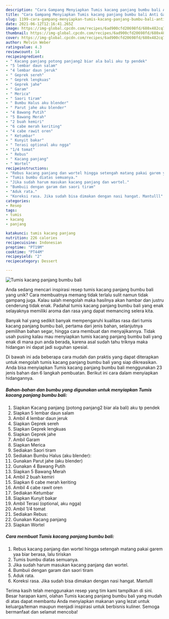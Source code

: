 ```yaml
---
description: "Cara Gampang Menyiapkan Tumis kacang panjang bumbu bali Anti Gagal"
title: "Cara Gampang Menyiapkan Tumis kacang panjang bumbu bali Anti Gagal"
slug: 1199-cara-gampang-menyiapkan-tumis-kacang-panjang-bumbu-bali-anti-gagal
date: 2021-06-12T12:16:41.265Z
image: https://img-global.cpcdn.com/recipes/6ad900cfd20698fd/680x482cq70/tumis-kacang-panjang-bumbu-bali-foto-resep-utama.jpg
thumbnail: https://img-global.cpcdn.com/recipes/6ad900cfd20698fd/680x482cq70/tumis-kacang-panjang-bumbu-bali-foto-resep-utama.jpg
cover: https://img-global.cpcdn.com/recipes/6ad900cfd20698fd/680x482cq70/tumis-kacang-panjang-bumbu-bali-foto-resep-utama.jpg
author: Melvin Weber
ratingvalue: 4.3
reviewcount: 14
recipeingredient:
- " Kacang panjang potong panjang2 biar ala bali aku tp pendek"
- "5 lembar daun salam"
- "4 lembar daun jeruk"
- " Geprek sereh"
- " Geprek lengkuas"
- " Geprek jahe"
- " Garam"
- " Merica"
- " Saori tiram"
- " Bumbu Halus aku blender"
- " Parut jahe aku blender"
- "4 Bawang Putih"
- "5 Bawang Merah"
- "2 buah kemiri"
- "6 cabe merah keriting"
- "4 cabe rawit oren"
- " Ketumbar"
- " Kunyit bakar"
- " Terasi optional aku ngga"
- "1/4 tomat"
- " Rebus"
- " Kacang panjang"
- " Wortel"
recipeinstructions:
- "Rebus kacang panjang dan wortel hingga setengah matang pakai garem yaa biar berasa, lalu tiriskan"
- "Tumis bumbu diatas semuanya."
- "Jika sudah harum masukan kacang panjang dan wortel."
- "Bumbuii dengan garam dan saori tiram"
- "Aduk rata."
- "Koreksi rasa. Jika sudah bisa dimakan dengan nasi hangat. Mantulll"
categories:
- Resep
tags:
- tumis
- kacang
- panjang

katakunci: tumis kacang panjang 
nutrition: 226 calories
recipecuisine: Indonesian
preptime: "PT19M"
cooktime: "PT44M"
recipeyield: "2"
recipecategory: Dessert

---
```



![Tumis kacang panjang bumbu bali](https://img-global.cpcdn.com/recipes/6ad900cfd20698fd/680x482cq70/tumis-kacang-panjang-bumbu-bali-foto-resep-utama.jpg)

Anda sedang mencari inspirasi resep tumis kacang panjang bumbu bali yang unik? Cara membuatnya memang tidak terlalu sulit namun tidak gampang juga. Kalau salah mengolah maka hasilnya akan hambar dan justru cenderung tidak enak. Padahal tumis kacang panjang bumbu bali yang enak selayaknya memiliki aroma dan rasa yang dapat memancing selera kita.

Banyak hal yang sedikit banyak mempengaruhi kualitas rasa dari tumis kacang panjang bumbu bali, pertama dari jenis bahan, selanjutnya pemilihan bahan segar, hingga cara membuat dan menyajikannya. Tidak usah pusing kalau mau menyiapkan tumis kacang panjang bumbu bali yang enak di mana pun anda berada, karena asal sudah tahu triknya maka hidangan ini dapat jadi suguhan spesial.




Di bawah ini ada beberapa cara mudah dan praktis yang dapat diterapkan untuk mengolah tumis kacang panjang bumbu bali yang siap dikreasikan. Anda bisa menyiapkan Tumis kacang panjang bumbu bali menggunakan 23 jenis bahan dan 6 langkah pembuatan. Berikut ini cara dalam menyiapkan hidangannya.

<!--inarticleads1-->

##### Bahan-bahan dan bumbu yang digunakan untuk menyiapkan Tumis kacang panjang bumbu bali:

1. Siapkan  Kacang panjang (potong panjang2 biar ala bali) aku tp pendek
1. Siapkan 5 lembar daun salam
1. Ambil 4 lembar daun jeruk
1. Siapkan  Geprek sereh
1. Siapkan  Geprek lengkuas
1. Siapkan  Geprek jahe
1. Ambil  Garam
1. Siapkan  Merica
1. Sediakan  Saori tiram
1. Sediakan  Bumbu Halus (aku blender):
1. Gunakan  Parut jahe (aku blender)
1. Gunakan 4 Bawang Putih
1. Siapkan 5 Bawang Merah
1. Ambil 2 buah kemiri
1. Siapkan 6 cabe merah keriting
1. Ambil 4 cabe rawit oren
1. Sediakan  Ketumbar
1. Siapkan  Kunyit bakar
1. Ambil  Terasi (optional, aku ngga)
1. Ambil 1/4 tomat
1. Sediakan  Rebus:
1. Gunakan  Kacang panjang
1. Siapkan  Wortel




<!--inarticleads2-->

##### Cara membuat Tumis kacang panjang bumbu bali:

1. Rebus kacang panjang dan wortel hingga setengah matang pakai garem yaa biar berasa, lalu tiriskan
1. Tumis bumbu diatas semuanya.
1. Jika sudah harum masukan kacang panjang dan wortel.
1. Bumbuii dengan garam dan saori tiram
1. Aduk rata.
1. Koreksi rasa. Jika sudah bisa dimakan dengan nasi hangat. Mantulll




Terima kasih telah menggunakan resep yang tim kami tampilkan di sini. Besar harapan kami, olahan Tumis kacang panjang bumbu bali yang mudah di atas dapat membantu Anda menyiapkan makanan yang lezat untuk keluarga/teman maupun menjadi inspirasi untuk berbisnis kuliner. Semoga bermanfaat dan selamat mencoba!
